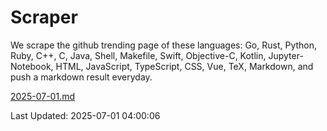 # Scraper

We scrape the github trending page of these languages: Go, Rust, Python, Ruby, C++, C, Java, Shell, Makefile, Swift, Objective-C, Kotlin, Jupyter-Notebook, HTML, JavaScript, TypeScript, CSS, Vue, TeX, Markdown, and push a markdown result everyday.

[2025-07-01.md](https://github.com/yangwenmai/github-trending-backup/blob/master/2025-07-01.md)

Last Updated: 2025-07-01 04:00:06